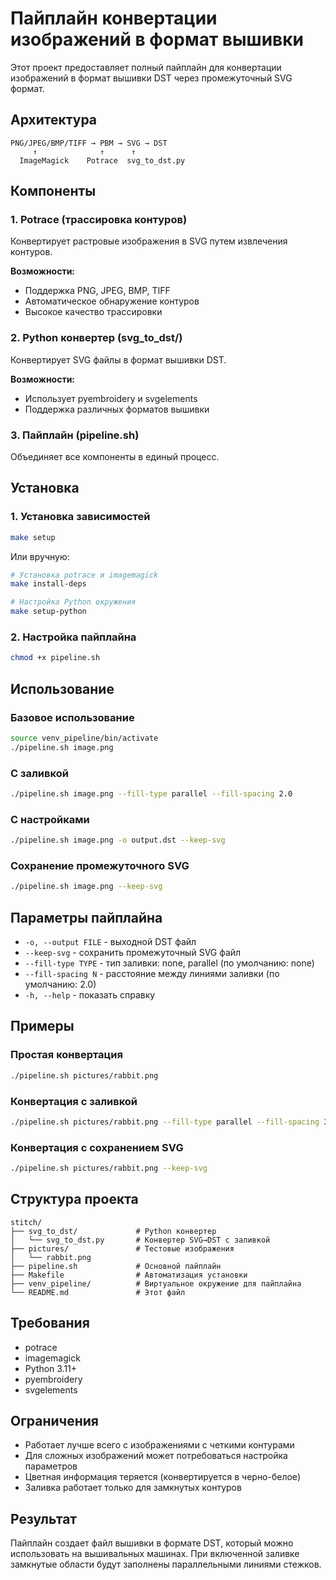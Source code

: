 # Пайплайн конвертации изображений в формат вышивки

Этот проект предоставляет полный пайплайн для конвертации изображений в формат вышивки DST через промежуточный SVG формат.

## Архитектура

```
PNG/JPEG/BMP/TIFF → PBM → SVG → DST
     ↑              ↑      ↑
  ImageMagick    Potrace  svg_to_dst.py
```

## Компоненты

### 1. Potrace (трассировка контуров)
Конвертирует растровые изображения в SVG путем извлечения контуров.

**Возможности:**
- Поддержка PNG, JPEG, BMP, TIFF
- Автоматическое обнаружение контуров
- Высокое качество трассировки

### 2. Python конвертер (svg_to_dst/)
Конвертирует SVG файлы в формат вышивки DST.

**Возможности:**
- Использует pyembroidery и svgelements
- Поддержка различных форматов вышивки

### 3. Пайплайн (pipeline.sh)
Объединяет все компоненты в единый процесс.

## Установка

### 1. Установка зависимостей
```bash
make setup
```

Или вручную:
```bash
# Установка potrace и imagemagick
make install-deps

# Настройка Python окружения
make setup-python
```

### 2. Настройка пайплайна
```bash
chmod +x pipeline.sh
```

## Использование

### Базовое использование
```bash
source venv_pipeline/bin/activate
./pipeline.sh image.png
```

### С заливкой
```bash
./pipeline.sh image.png --fill-type parallel --fill-spacing 2.0
```

### С настройками
```bash
./pipeline.sh image.png -o output.dst --keep-svg
```

### Сохранение промежуточного SVG
```bash
./pipeline.sh image.png --keep-svg
```

## Параметры пайплайна

- `-o, --output FILE` - выходной DST файл
- `--keep-svg` - сохранить промежуточный SVG файл
- `--fill-type TYPE` - тип заливки: none, parallel (по умолчанию: none)
- `--fill-spacing N` - расстояние между линиями заливки (по умолчанию: 2.0)
- `-h, --help` - показать справку

## Примеры

### Простая конвертация
```bash
./pipeline.sh pictures/rabbit.png
```

### Конвертация с заливкой
```bash
./pipeline.sh pictures/rabbit.png --fill-type parallel --fill-spacing 3.0
```

### Конвертация с сохранением SVG
```bash
./pipeline.sh pictures/rabbit.png --keep-svg
```

## Структура проекта

```
stitch/
├── svg_to_dst/             # Python конвертер
│   └── svg_to_dst.py       # Конвертер SVG→DST с заливкой
├── pictures/               # Тестовые изображения
│   └── rabbit.png
├── pipeline.sh             # Основной пайплайн
├── Makefile                # Автоматизация установки
├── venv_pipeline/          # Виртуальное окружение для пайплайна
└── README.md               # Этот файл
```

## Требования

- potrace
- imagemagick
- Python 3.11+
- pyembroidery
- svgelements

## Ограничения

- Работает лучше всего с изображениями с четкими контурами
- Для сложных изображений может потребоваться настройка параметров
- Цветная информация теряется (конвертируется в черно-белое)
- Заливка работает только для замкнутых контуров

## Результат

Пайплайн создает файл вышивки в формате DST, который можно использовать на вышивальных машинах. При включенной заливке замкнутые области будут заполнены параллельными линиями стежков. 